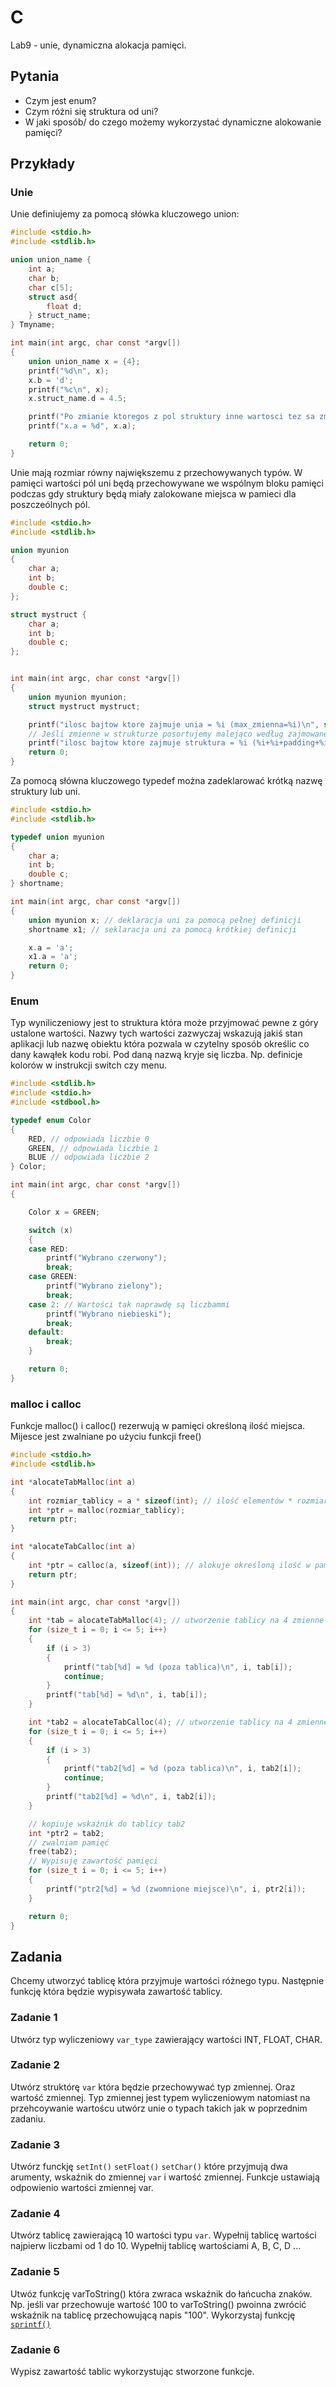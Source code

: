 # C

Lab9 - unie, dynamiczna alokacja pamięci.

## Pytania

- Czym jest enum?
- Czym różni się struktura od uni?
- W jaki sposób/ do czego możemy wykorzystać dynamiczne alokowanie pamięci?

## Przykłady

### Unie
Unie definiujemy za pomocą słówka kluczowego union:

```c
#include <stdio.h>
#include <stdlib.h>

union union_name {
    int a;
    char b;
    char c[5];
    struct asd{
        float d;
    } struct_name;
} Tmyname;

int main(int argc, char const *argv[])
{ 
    union union_name x = {4};
    printf("%d\n", x);
    x.b = 'd';
    printf("%c\n", x);  
    x.struct_name.d = 4.5;

    printf("Po zmianie ktoregos z pol struktury inne wartosci tez sa zmienione:\n");
    printf("x.a = %d", x.a);

    return 0;
}
```

Unie mają rozmiar równy największemu z przechowywanych typów. W pamięci wartości pól uni będą przechowywane we wspólnym bloku pamięci podczas gdy struktury będą miały zalokowane miejsca w pamieci dla poszczeólnych pól.

```c
#include <stdio.h>
#include <stdlib.h>

union myunion
{
    char a;
    int b;
    double c;
};

struct mystruct {
    char a;
    int b;
    double c;
};


int main(int argc, char const *argv[])
{
    union myunion myunion;
    struct mystruct mystruct;

    printf("ilosc bajtow ktore zajmuje unia = %i (max_zmienna=%i)\n", sizeof(myunion), sizeof(double));
    // Jeśli zmienne w strukturze posortujemy malejąco według zajmowanego miejsca w pamięci rozmiar struktury będzie mniejszy
    printf("ilosc bajtow ktore zajmuje struktura = %i (%i+%i+padding+%i)\n", sizeof(mystruct), sizeof(char), sizeof(int), sizeof(double));
    return 0;
}
```

Za pomocą słówna kluczowego typedef można zadeklarować krótką nazwę struktury lub uni.

```c
#include <stdio.h>
#include <stdlib.h>

typedef union myunion
{
    char a;
    int b;
    double c;
} shortname;

int main(int argc, char const *argv[])
{
    union myunion x; // deklaracja uni za pomocą pełnej definicji
    shortname x1; // seklaracja uni za pomocą krótkiej definicji

    x.a = 'a';
    x1.a = 'a';
    return 0;
}
```

### Enum

Typ wyniliczeniowy jest to struktura która może przyjmować pewne z góry ustalone wartości. Nazwy tych wartości zazwyczaj wskazują jakiś stan aplikacji lub nazwę obiektu która pozwala w czytelny sposób określic co dany kawąłek kodu robi. Pod daną nazwą kryje się liczba. Np. definicje kolorów w instrukcji switch czy menu.

```c
#include <stdlib.h>
#include <stdio.h>
#include <stdbool.h>

typedef enum Color
{
    RED, // odpowiada liczbie 0
    GREEN, // odpowiada liczbie 1
    BLUE // odpowiada liczbie 2
} Color;

int main(int argc, char const *argv[])
{

    Color x = GREEN;

    switch (x)
    {
    case RED:
        printf("Wybrano czerwony");
        break;
    case GREEN:
        printf("Wybrano zielony");
        break;
    case 2: // Wartości tak naprawdę są liczbammi
        printf("Wybrano niebieski");
        break;
    default:
        break;
    }

    return 0;
}
```

### malloc i calloc

Funkcje malloc() i calloc() rezerwują w pamięci określoną ilość miejsca. Mijesce jest zwalniane po użyciu funkcji free()

```c
#include <stdio.h>
#include <stdlib.h>

int *alocateTabMalloc(int a)
{
    int rozmiar_tablicy = a * sizeof(int); // ilość elementów * rozmiar jednego elementu
    int *ptr = malloc(rozmiar_tablicy);
    return ptr;
}

int *alocateTabCalloc(int a)
{
    int *ptr = calloc(a, sizeof(int)); // alokuje określoną ilość w pamięci danego typu i ustawia wartości w pamięci na 0.
    return ptr;
}

int main(int argc, char const *argv[])
{
    int *tab = alocateTabMalloc(4); // utworzenie tablicy na 4 zmienne typu int
    for (size_t i = 0; i <= 5; i++)
    {
        if (i > 3)
        {
            printf("tab[%d] = %d (poza tablica)\n", i, tab[i]);
            continue;
        }
        printf("tab[%d] = %d\n", i, tab[i]);
    }

    int *tab2 = alocateTabCalloc(4); // utworzenie tablicy na 4 zmienne typu int
    for (size_t i = 0; i <= 5; i++)
    {
        if (i > 3)
        {
            printf("tab2[%d] = %d (poza tablica)\n", i, tab2[i]);
            continue;
        }
        printf("tab2[%d] = %d\n", i, tab2[i]);
    }

    // kopiuje wskaźnik do tablicy tab2
    int *ptr2 = tab2;
    // zwalniam pamięć
    free(tab2);
    // Wypisuję zawartość pamięci
    for (size_t i = 0; i <= 5; i++)
    {
        printf("ptr2[%d] = %d (zwomnione miejsce)\n", i, ptr2[i]);
    }

    return 0;
}
```

## Zadania

Chcemy utworzyć tablicę która przyjmuje wartości różnego typu. Następnie funkcję która będzie wypisywała zawartość tablicy.

### Zadanie 1

Utwórz typ wyliczeniowy `var_type` zawierający wartości INT, FLOAT, CHAR.

### Zadanie 2

Utwórz struktórę `var` która będzie przechowywać typ zmiennej. Oraz wartość zmiennej. Typ zmiennej jest typem wyliczeniowym natomiast na przehcoywanie wartoścu utwórz unie o typach takich jak w poprzednim zadaniu.

### Zadanie 3

Utwórz funckję `setInt()` `setFloat()` `setChar()` które przyjmują dwa arumenty, wskaźnik do zmiennej `var` i wartość zmiennej. Funkcje ustawiają odpowienio wartości zmiennej var.

### Zadanie 4

Utwórz tablicę zawierającą 10 wartości typu `var`.
Wypełnij tablicę wartości najpierw liczbami od 1 do 10.
Wypełnij tablicę wartościami A, B, C, D ...

### Zadanie 5

Utwóz funkcję varToString() która zwraca wskaźnik do łańcucha znaków. Np. jeśli var przechowuje wartość 100 to varToString() pwoinna zwrócić wskaźnik na tablicę przechowującą napis "100". Wykorzystaj funkcję [`sprintf()`](https://www.tutorialspoint.com/c_standard_library/c_function_sprintf.htm)

### Zadanie 6

Wypisz zawartość tablic wykorzystując stworzone funkcje.

